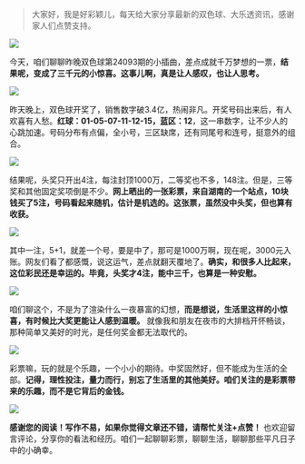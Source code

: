 > 大家好，我是好彩颖儿，每天给大家分享最新的双色球、大乐透资讯，感谢家人们点赞支持。

![](https://cdn.jsdelivr.net/gh/wangwenjie1314/PicCDN/2024-8-14/1723598079589-image.png)


今天，咱们聊聊昨晚双色球第24093期的小插曲，差点成就千万梦想的一票，**结果呢，变成了三千元的小惊喜。这事儿啊，真是让人感叹，也让人思考。**

![](https://cdn.jsdelivr.net/gh/wangwenjie1314/PicCDN/2024-8-14/1723597895770-image.png)


昨天晚上，双色球开奖了，销售数字破3.4亿，热闹非凡。开奖号码出来后，有人欢喜有人愁。**红球：01-05-07-11-12-15，蓝区：12**，这一串数字，让不少人的心跳加速。号码分布有点偏，全小号，三区缺席，还有同尾号和连号，挺意外的组合。

![](https://cdn.jsdelivr.net/gh/wangwenjie1314/PicCDN/2024-8-14/1723598104277-image.png)


结果呢，头奖只开出4注，每注封顶1000万，二等奖也不多，148注。但是，三等奖和其他固定奖项倒是不少。**网上晒出的一张彩票，来自湖南的一个站点，10块钱买了5注，号码看起来随机，估计是机选的。这张票，虽然没中头奖，但也算有收获。**


![](https://cdn.jsdelivr.net/gh/wangwenjie1314/PicCDN/2024-8-14/1723613867597-image.png)

其中一注，5+1，就差一个号，要是中了，那可是1000万啊，现在呢，3000元入账。网友们看了都感慨，说这运气，差点就翻天覆地了。**确实，和很多人比起来，这位彩民还是幸运的。毕竟，头奖才4注，能中三千，也算是一种安慰。**


![](https://cdn.jsdelivr.net/gh/wangwenjie1314/PicCDN/2024-8-14/1723613923509-image.png)


咱们聊这个，不是为了渲染什么一夜暴富的幻想，**而是想说，生活里这样的小惊喜，有时候比大奖更能让人感到温暖。** 就像我和朋友在夜市的大排档开怀畅谈，那种简单又美好的时光，是任何奖金都无法取代的。


![](https://cdn.jsdelivr.net/gh/wangwenjie1314/PicCDN/2024-8-14/1723613979013-image.png)


彩票嘛，玩的就是个乐趣，一个小小的期待。中奖固然好，但不能成为生活的全部。**记得，理性投注，量力而行，别忘了生活里的其他美好。咱们关注的是彩票带来的乐趣，而不是它背后的金钱。**


![](https://cdn.jsdelivr.net/gh/wangwenjie1314/PicCDN/2024-8-14/1723614040886-image.png)


**感谢您的阅读！写作不易，如果你觉得文章还不错，请帮忙关注+点赞！** 也欢迎留言评论，分享你的看法和经历。咱们一起聊聊彩票，聊聊生活，聊聊那些平凡日子中的小确幸。